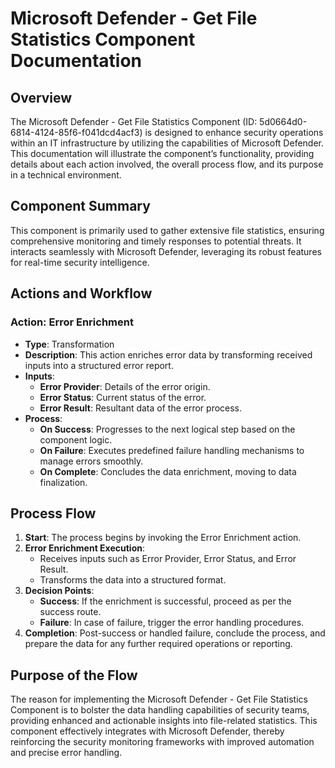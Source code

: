# Microsoft Defender - Get File Statistics Component Documentation

## Overview
The Microsoft Defender - Get File Statistics Component (ID: 5d0664d0-6814-4124-85f6-f041dcd4acf3) is designed to enhance security operations within an IT infrastructure by utilizing the capabilities of Microsoft Defender. This documentation will illustrate the component’s functionality, providing details about each action involved, the overall process flow, and its purpose in a technical environment.

## Component Summary
This component is primarily used to gather extensive file statistics, ensuring comprehensive monitoring and timely responses to potential threats. It interacts seamlessly with Microsoft Defender, leveraging its robust features for real-time security intelligence.

## Actions and Workflow

### Action: Error Enrichment
- **Type**: Transformation
- **Description**: This action enriches error data by transforming received inputs into a structured error report.
- **Inputs**:
  - **Error Provider**: Details of the error origin.
  - **Error Status**: Current status of the error.
  - **Error Result**: Resultant data of the error process.
- **Process**:
  - **On Success**: Progresses to the next logical step based on the component logic.
  - **On Failure**: Executes predefined failure handling mechanisms to manage errors smoothly.
  - **On Complete**: Concludes the data enrichment, moving to data finalization.

## Process Flow
1. **Start**: The process begins by invoking the Error Enrichment action.
2. **Error Enrichment Execution**: 
   - Receives inputs such as Error Provider, Error Status, and Error Result.
   - Transforms the data into a structured format.
3. **Decision Points**:
   - **Success**: If the enrichment is successful, proceed as per the success route.
   - **Failure**: In case of failure, trigger the error handling procedures.
4. **Completion**: Post-success or handled failure, conclude the process, and prepare the data for any further required operations or reporting.

## Purpose of the Flow
The reason for implementing the Microsoft Defender - Get File Statistics Component is to bolster the data handling capabilities of security teams, providing enhanced and actionable insights into file-related statistics. This component effectively integrates with Microsoft Defender, thereby reinforcing the security monitoring frameworks with improved automation and precise error handling.


